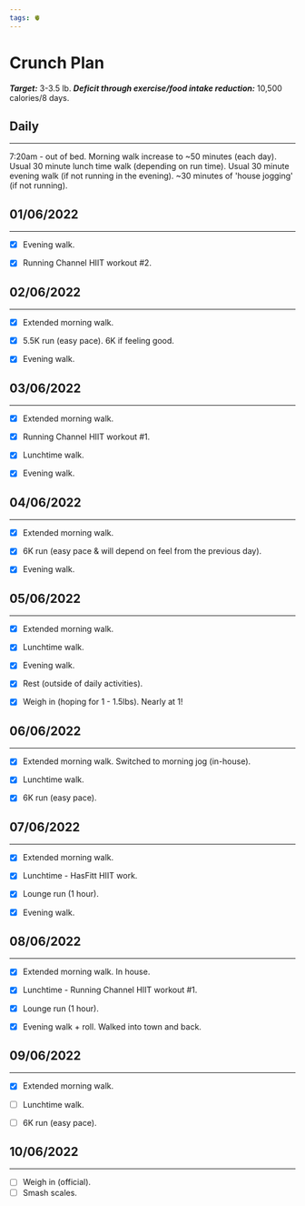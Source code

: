 ```yaml
---
tags: 🫀
---
```


# Crunch Plan

***Target:*** 3-3.5 lb.
***Deficit through exercise/food intake reduction:*** 10,500 calories/8 days.


## Daily
---

7:20am - out of bed.
Morning walk increase to ~50 minutes (each day).
Usual 30 minute lunch time walk (depending on run time).
Usual 30 minute evening walk (if not running in the evening).
~30 minutes of 'house jogging' (if not running).


## 01/06/2022
---

- [x] Evening walk.
- [x] Running Channel HIIT workout #2.


## 02/06/2022
---

- [x] Extended morning walk.
- [x] 5.5K run (easy pace). 6K if feeling good.
- [x] Evening walk.


## 03/06/2022
---

- [x] Extended morning walk.
- [x] Running Channel HIIT workout #1.
- [x] Lunchtime walk.
- [x] Evening walk.


## 04/06/2022
---

- [x] Extended morning walk.
- [x] 6K run (easy pace & will depend on feel from the previous day).
- [x] Evening walk.


## 05/06/2022
---

- [x] Extended morning walk.
- [x] Lunchtime walk.
- [x] Evening walk.
- [x] Rest (outside of daily activities).
- [x] Weigh in (hoping for 1 - 1.5lbs). Nearly at 1!


## 06/06/2022
---

- [x] Extended morning walk. Switched to morning jog (in-house).
- [x] Lunchtime walk.
- [x] 6K run (easy pace).


## 07/06/2022
---

- [x] Extended morning walk.
- [x] Lunchtime - HasFitt HIIT work.
- [x] Lounge run (1 hour).
- [x] Evening walk.


## 08/06/2022
---

- [x] Extended morning walk. In house.
- [x] Lunchtime - Running Channel HIIT workout #1.
- [x] Lounge run (1 hour).
- [x] Evening walk + roll. Walked into town and back.


## 09/06/2022
---

- [x] Extended morning walk.
- [ ] Lunchtime walk.
- [ ] 6K run (easy pace).


## 10/06/2022
---

- [ ] Weigh in (official).
- [ ] Smash scales.